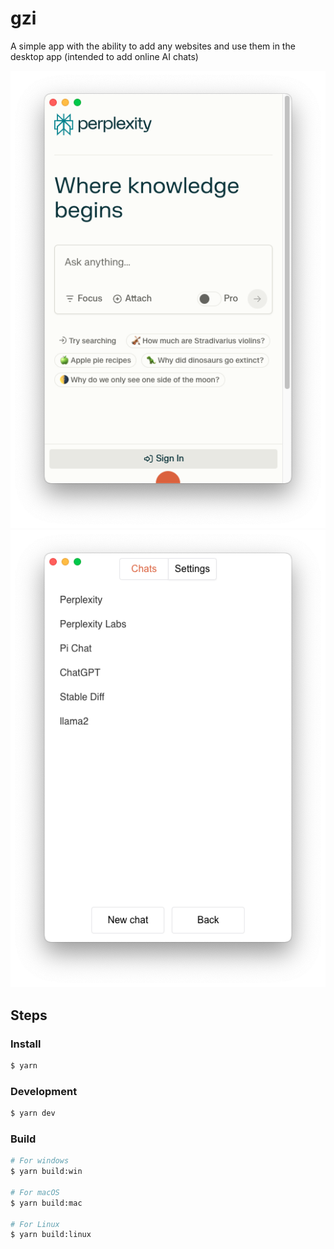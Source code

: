 # gzi

A simple app with the ability to add any websites and use them in the desktop app (intended to add online AI chats)

![](./resources/screen-1.png)
![](./resources/screen-2.png)

## Steps

### Install
```bash
$ yarn
```

### Development
```bash
$ yarn dev
```

### Build
```bash
# For windows
$ yarn build:win

# For macOS
$ yarn build:mac

# For Linux
$ yarn build:linux
```

